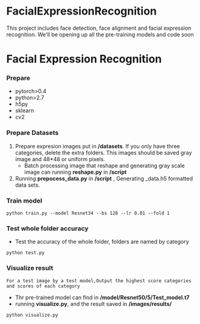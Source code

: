 # FacialExpressionRecognition
This project includes face detection, face alignment and facial expression recognition.
We'll be opening up all the pre-training models and code soon
# Facial Expression Recognition

### Prepare

* pytorch>0.4
* python>2.7
* h5py
* sklearn
* cv2

### Prepare  Datasets

1. Prepare expresion images put in **/datasets**. If you only have three categories, delete the extra folders. This images should be saved gray image and 48*48 or uniform pixels.
    * Batch processing image that reshape and generating gray scale image can running **reshape.py** in **/script**
2. Running **prepocess_data.py** in **/script** , Generating _data.h5 formatted data sets.

### Train model 

```
python train.py --model Resnet34 --bs 128 --lr 0.01 --fold 1
```

### Test whole folder accuracy

* Test the accuracy of the whole folder, folders are named by category

```
python test.py
```

### Visualize result
`For a test image by a test model,Output the highest score categories and scores of each category`

* Thr pre-trained model can find in  **/model/Resnet50/5/Test_model.t7**
* running **visualize.py**, and the result saved in **/images/results/**

```
python visualize.py
```



